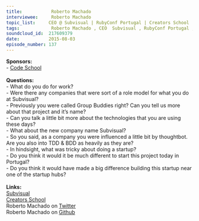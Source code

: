 ```yaml
--- 
title:           Roberto Machado 
interviewee:     Roberto Machado 
topic_list:     CEO @ Subvisual | RubyConf Portugal | Creators School | Consultancy | Company role models | Group Buddies | Portuguese startup | Rebranding | Technologies used | JS frameworks | TDD & BDD | Startup mistakes | Culture of learning | Young entrepreneurs
tags:            Roberto Machado , CEO  Subvisual , RubyConf Portugal , Creators School , Consultancy , Company role models , Group Buddies , Portuguese startup , Rebranding , Technologies used , JS frameworks , TDD  BDD , Startup mistakes , Culture of learning , Young entrepreneurs
soundcloud_id:  217609379
date:           2015-08-03
episode_number: 137
---
```


<p class="show_notes_display"><b>Sponsors:<br></b>- <a rel="nofollow" target="_blank" href="https://www.codeschool.com/betweenscreens">Code School</a><br><b><br>Questions:</b><br>- What do you do for work?<br>- Were there any companies that were sort of a role model for what you do at Subvisual?<br>- Previously you were called Group Buddies right? Can you tell us more about that project and it’s name?<br>- Can you talk a little bit more about the technologies that you are using these days?<br>- What about the new company name Subvisual?<br>- So you said, as a company you were influenced a little bit by thoughtbot. Are you also into TDD &amp; BDD as heavily as they are?<br>- In hindsight, what was tricky about doing a startup?<br>- Do you think it would it be much different to start this project today in Portugal?<br>- Do you think it would have made a big difference building this startup near one of the startup hubs?<br><br><b>Links:</b><br><a rel="nofollow" target="_blank" href="https://subvisual.co/">Subvisual</a><br><a rel="nofollow" target="_blank" href="http://creatorsschool.com/">Creators School</a><br>Roberto Machado on <a rel="nofollow" target="_blank" href="https://twitter.com/rmdgb">Twitter</a><br>Roberto Machado on <a rel="nofollow" target="_blank" href="https://github.com/rmdmachado">Github</a><br> </p>
